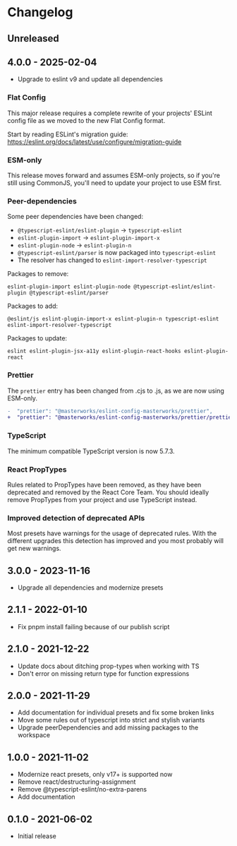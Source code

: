 # Changelog

## Unreleased

## 4.0.0 - 2025-02-04

- Upgrade to eslint v9 and update all dependencies

### Flat Config

This major release requires a complete rewrite of your projects' ESLint config file as we moved to the new Flat Config format.

Start by reading ESLint's migration guide: https://eslint.org/docs/latest/use/configure/migration-guide

### ESM-only

This release moves forward and assumes ESM-only projects, so if you're still using CommonJS, you'll need to update your project to use ESM first.

### Peer-dependencies

Some peer dependencies have been changed:

- `@typescript-eslint/eslint-plugin` -> `typescript-eslint`
- `eslint-plugin-import` -> `eslint-plugin-import-x`
- `eslint-plugin-node` -> `eslint-plugin-n`
- `@typescript-eslint/parser` is now packaged into `typescript-eslint`
- The resolver has changed to `eslint-import-resolver-typescript`

Packages to remove:

```
eslint-plugin-import eslint-plugin-node @typescript-eslint/eslint-plugin @typescript-eslint/parser
```

Packages to add:

```
@eslint/js eslint-plugin-import-x eslint-plugin-n typescript-eslint eslint-import-resolver-typescript
```

Packages to update:

```
eslint eslint-plugin-jsx-a11y eslint-plugin-react-hooks eslint-plugin-react
```

### Prettier

The `prettier` entry has been changed from .cjs to .js, as we are now using ESM-only.

```diff
-  "prettier": "@masterworks/eslint-config-masterworks/prettier",
+  "prettier": "@masterworks/eslint-config-masterworks/prettier/prettier.js",
```

### TypeScript

The minimum compatible TypeScript version is now 5.7.3.

### React PropTypes

Rules related to PropTypes have been removed, as they have been deprecated and removed by the React Core Team. You should ideally remove PropTypes from your project and use TypeScript instead.

### Improved detection of deprecated APIs

Most presets have warnings for the usage of deprecated rules. With the different upgrades this detection has improved and you most probably will get new warnings.


## 3.0.0 - 2023-11-16

- Upgrade all dependencies and modernize presets

## 2.1.1 - 2022-01-10

- Fix pnpm install failing because of our publish script

## 2.1.0 - 2021-12-22

- Update docs about ditching prop-types when working with TS
- Don't error on missing return type for function expressions

## 2.0.0 - 2021-11-29

- Add documentation for individual presets and fix some broken links
- Move some rules out of typescript into strict and stylish variants
- Upgrade peerDependencies and add missing packages to the workspace

## 1.0.0 - 2021-11-02

- Modernize react presets, only v17+ is supported now
- Remove react/destructuring-assignment
- Remove @typescript-eslint/no-extra-parens
- Add documentation

## 0.1.0 - 2021-06-02

- Initial release

